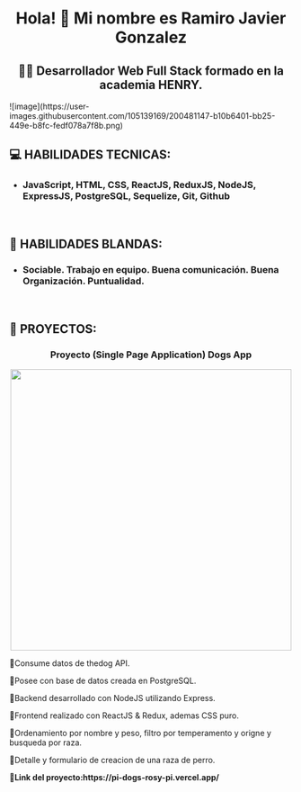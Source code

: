 <h1 align="center">Hola! 👋 Mi nombre es Ramiro Javier Gonzalez</h1>

<h2 align="center">👩‍💻 Desarrollador Web Full Stack formado en la academia HENRY.</h2>
![image](https://user-images.githubusercontent.com/105139169/200481147-b10b6401-bb25-449e-b8fc-fedf078a7f8b.png)

<h2>💻 HABILIDADES TECNICAS:</h2>
<ul>
  <li><h3>JavaScript, HTML, CSS, ReactJS, ReduxJS, NodeJS, ExpressJS, PostgreSQL, Sequelize, Git, Github</h3></li>
</ul>

<br>
<h2>🎈 HABILIDADES BLANDAS:</h2>
<ul>
  <li><h3>Sociable. Trabajo en equipo. Buena comunicación. Buena Organización. Puntualidad.</h3></li>
</ul>

<br>
<h2>🎯 PROYECTOS:</h2>
<h3 align="center">Proyecto (Single Page Application) Dogs App</h3>
<p align="center">
  <img height="500" src="![Desktop Screenshot 2022 11 08 - 02 27 53 08](https://user-images.githubusercontent.com/105139169/200483069-6c9b65dd-ed78-4527-a5ed-7a73334c04a2.png)
" />
</p>
<p>🔹Consume datos de thedog API.</p>
<p>🔹Posee con base de datos creada en PostgreSQL.</p>
<p>🔹Backend desarrollado con NodeJS utilizando Express.</p>
<p>🔹Frontend realizado con ReactJS & Redux, ademas CSS puro.</p>
<p>🔹Ordenamiento por nombre y peso, filtro por temperamento y origne y busqueda por raza.</p>
<p>🔹Detalle y formulario de creacion de una raza de perro.</p>
<b>🔹Link del proyecto:https://pi-dogs-rosy-pi.vercel.app/ </b>


<!--
**ramirogz1/ramirogz1** is a ✨ _special_ ✨ repository because its `README.md` (this file) appears on your GitHub profile.

Here are some ideas to get you started:

- 🔭 I’m currently working on ...
- 🌱 I’m currently learning ...
- 👯 I’m looking to collaborate on ...
- 🤔 I’m looking for help with ...
- 💬 Ask me about ...
- 📫 How to reach me: ...
- 😄 Pronouns: ...
- ⚡ Fun fact: ...
-->



